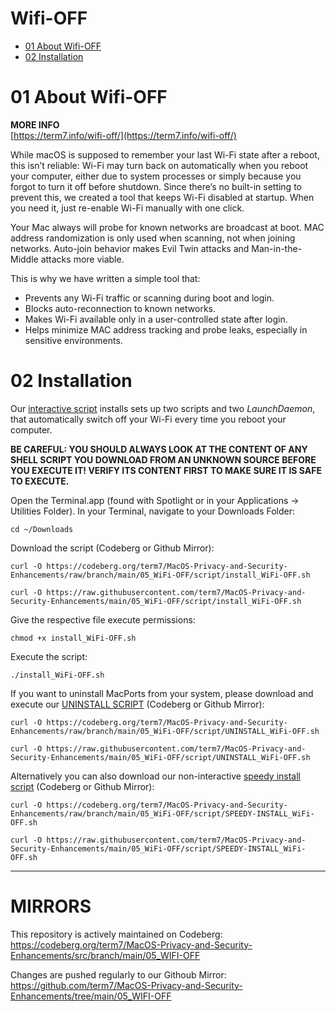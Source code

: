 # Wifi-OFF

- [01 About Wifi-OFF](#01-about-wifi-off)
- [02 Installation](#02-installation)

# 01 About Wifi-OFF

**MORE INFO**<br>
[https://term7.info/wifi-off/](https://term7.info/wifi-off/)

While macOS is supposed to remember your last Wi-Fi state after a reboot, this isn’t reliable: Wi-Fi may turn back on automatically when you reboot your computer, either due to system processes or simply because you forgot to turn it off before shutdown. Since there’s no built-in setting to prevent this, we created a tool that keeps Wi-Fi disabled at startup. When you need it, just re-enable Wi-Fi manually with one click.

Your Mac always will probe for known networks are broadcast at boot. MAC address randomization is only used when scanning, not when joining networks. Auto-join behavior makes Evil Twin attacks and Man-in-the-Middle attacks more viable.

This is why we have written a simple tool that:

- Prevents any Wi-Fi traffic or scanning during boot and login.
- Blocks auto-reconnection to known networks.
- Makes Wi-Fi available only in a user-controlled state after login.
- Helps minimize MAC address tracking and probe leaks, especially in sensitive environments.

# 02 Installation

Our [interactive script](script/install_WiFi-OFF.sh) installs sets up two scripts and two <em>LaunchDaemon</em>, that automatically switch off your Wi-Fi every time you reboot your computer.

**BE CAREFUL: YOU SHOULD ALWAYS LOOK AT THE CONTENT OF ANY SHELL SCRIPT YOU DOWNLOAD FROM AN UNKNOWN SOURCE BEFORE YOU EXECUTE IT! VERIFY ITS CONTENT FIRST TO MAKE SURE IT IS SAFE TO EXECUTE.**

Open the Terminal.app (found with Spotlight or in your Applications -> Utilities Folder).
In your Terminal, navigate to your Downloads Folder:
```
cd ~/Downloads
```

Download the script (Codeberg or Github Mirror):

```
curl -O https://codeberg.org/term7/MacOS-Privacy-and-Security-Enhancements/raw/branch/main/05_WiFi-OFF/script/install_WiFi-OFF.sh
```
```
curl -O https://raw.githubusercontent.com/term7/MacOS-Privacy-and-Security-Enhancements/main/05_WiFi-OFF/script/install_WiFi-OFF.sh
```

Give the respective file execute permissions:
```
chmod +x install_WiFi-OFF.sh
```

Execute the script:
```
./install_WiFi-OFF.sh
```

If you want to uninstall MacPorts from your system, please download and execute our [UNINSTALL SCRIPT](script/UNINSTALL_SpoofMAC.sh) (Codeberg or Github Mirror):

```
curl -O https://codeberg.org/term7/MacOS-Privacy-and-Security-Enhancements/raw/branch/main/05_WiFi-OFF/script/UNINSTALL_WiFi-OFF.sh
```
```
curl -O https://raw.githubusercontent.com/term7/MacOS-Privacy-and-Security-Enhancements/main/05_WiFi-OFF/script/UNINSTALL_WiFi-OFF.sh
```

Alternatively you can also download our non-interactive [speedy install script](script/SPEEDY-INSTALL_WiFi-OFF.sh) (Codeberg or Github Mirror):

```
curl -O https://codeberg.org/term7/MacOS-Privacy-and-Security-Enhancements/raw/branch/main/05_WiFi-OFF/script/SPEEDY-INSTALL_WiFi-OFF.sh
```
```
curl -O https://raw.githubusercontent.com/term7/MacOS-Privacy-and-Security-Enhancements/main/05_WiFi-OFF/script/SPEEDY-INSTALL_WiFi-OFF.sh
```

***

# **MIRRORS**

This repository is actively maintained on Codeberg:<br>
https://codeberg.org/term7/MacOS-Privacy-and-Security-Enhancements/src/branch/main/05_WIFI-OFF

Changes are pushed regularly to our Githoub Mirror:<br>
https://github.com/term7/MacOS-Privacy-and-Security-Enhancements/tree/main/05_WIFI-OFF